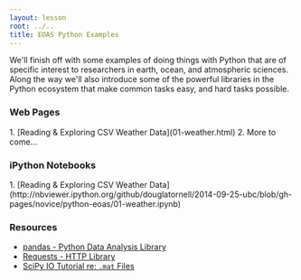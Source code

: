 ```yaml
---
layout: lesson
root: ../..
title: EOAS Python Examples
---
```

We'll finish off with some examples of doing things with Python that are of specific interest to researchers in earth,
ocean,
and atmospheric sciences.
Along the way we'll also introduce some of the powerful libraries in the Python ecosystem that make common tasks easy,
and hard tasks possible.


### Web Pages
<div class="toc" markdown="1">
1.  [Reading & Exploring CSV Weather Data](01-weather.html)
2.  More to come...
</div>


### iPython Notebooks
<div class="toc" markdown="1">
1.  [Reading & Exploring CSV Weather Data](http://nbviewer.ipython.org/github/douglatornell/2014-09-25-ubc/blob/gh-pages/novice/python-eoas/01-weather.ipynb)
</div>

### Resources

* [pandas - Python Data Analysis Library](http://pandas.pydata.org/)
* [Requests - HTTP Library](http://docs.python-requests.org/en/latest/)
* [SciPy IO Tutorial re: `.mat` Files](http://docs.scipy.org/doc/scipy/reference/tutorial/io.html)

